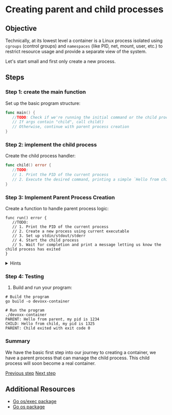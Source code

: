 # Creating parent and child processes

## Objective

Technically, at its lowest level a container is a Linux process isolated using
`cgroups` (control groups) and `namespaces` (like PID, net, mount, user, etc.)
to restrict resource usage and provide a separate view of the system.

Let's start small and first only create a new process.

## Steps

### Step 1: create the main function

Set up the basic program structure:

```go
func main() {
   //TODO: Check if we're running the initial command or the child process
   // If args contain "child", call child()
   // Otherwise, continue with parent process creation
}
```

### Step 2: implement the child process

Create the child process handler:

```go
func child() error {
   //TODO:
   // 1. Print the PID of the current process
   // 2. Execute the desired command, printing a simple `Hello from child` is enough for now
}
```

### Step 3: Implement Parent Process Creation

Create a function to handle parent process logic: 

```golang
func run() error {
   //TODO: 
   // 1. Print the PID of the current process
   // 2. Create a new process using current executable 
   // 3. Set up stdin/stdout/stderr 
   // 4. Start the child process 
   // 5. Wait for completion and print a message letting us know the child process has exited 
} 
```

<details>
<summary>Hints</summary>

- Use `os.Getpid()` to get the pid of the current process
- Use `/proc/self/exe` to re-execute the same process
- Use `os.Args` to detect if running as child
- Use `cmd.Start()` and `cmd.Wait()` for better process control

</details>

### Step 4: Testing

1. Build and run your program:

```console
# Build the program
go build -o devoxx-container

# Run the program
./devoxx-container
PARENT: Hello from parent, my pid is 1234
CHILD: Hello from child, my pid is 1325
PARENT: Child exited with exit code 0
```

### Summary

We have the basic first step into our journey to creating a container, we have a
parent process that can manage the child process. This child process will soon
become a real container.

[Previous step](./01-intro.md) [Next step](./03-namespace-isolation.md)

## Additional Resources

- [Go os/exec package](https://pkg.go.dev/os/exec)
- [Go os package](https://pkg.go.dev/os)
